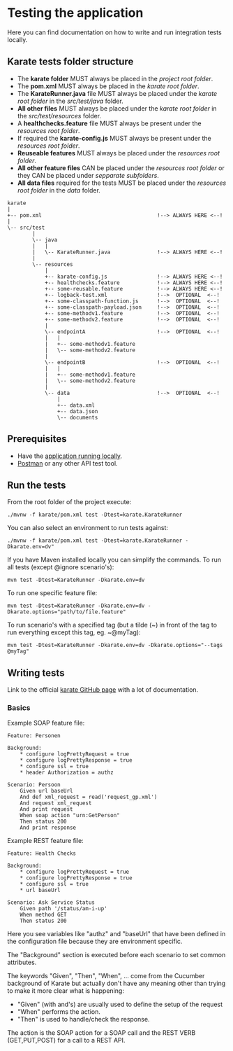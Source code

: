 # Testing the application #

Here you can find documentation on how to write and run integration tests locally. 

## Karate tests folder structure ##

* The **karate folder** MUST always be placed in the *project root folder*.  
* The **pom.xml** MUST always be placed in the *karate root folder*. 
* The **KarateRunner.java** file MUST always be placed under the *karate root folder* in the *src/test/java* folder.
* **All other files** MUST always be placed under the *karate root folder* in the *src/test/resources* folder. 
* A **healthchecks.feature** file MUST always be present under the *resources root folder*. 
* If required the **karate-config.js** MUST always be present under the *resources root folder*. 
* **Reuseable features** MUST always be placed under the *resources root folder*.
* **All other feature files** CAN be placed under the *resources root folder* or they CAN be placed under *sepparate subfolders*.
* **All data files** required for the tests MUST be placed under the *resources root folder* in the *data* folder. 

```
karate
|
+-- pom.xml									    !--> ALWAYS HERE <--!
|
\--	src/test
		|
		\-- java
		|	|
		|	\-- KarateRunner.java 			    !--> ALWAYS HERE <--!
		|
		\-- resources
			|
			+-- karate-config.js			    !--> ALWAYS HERE <--!
			+-- healthchecks.feature 		    !--> ALWAYS HERE <--!
			+-- some-reusable.feature		    !--> ALWAYS HERE <--!
			+-- logback-test.xml                !-->  OPTIONAL	<--!
			+-- some-classpath-function.js      !-->  OPTIONAL	<--!
			+-- some-classpath-payload.json     !-->  OPTIONAL	<--!
			+-- some-methodv1.feature           !-->  OPTIONAL	<--!
			+-- some-methodv2.feature           !-->  OPTIONAL	<--!
			|
			\--	endpointA					    !-->  OPTIONAL	<--!
			|	|
			|	+--	some-methodv1.feature
			|	\-- some-methodv2.feature
			|
			\-- endpointB					    !-->  OPTIONAL	<--!
			|	|
			|	+--	some-methodv1.feature
			|	\-- some-methodv2.feature
			|
			\-- data                            !-->  OPTIONAL	<--!
				|
				+-- data.xml
				+-- data.json
				\-- documents
```

## Prerequisites ##

* Have the [application running locally](../dev-utils/README.md).
* [Postman](https://www.getpostman.com/) or any other API test tool.

## Run the tests ##

From the root folder of the project execute: 
```
./mvnw -f karate/pom.xml test -Dtest=karate.KarateRunner 
```
You can also select an environment to run tests against:
```
./mvnw -f karate/pom.xml test -Dtest=karate.KarateRunner -Dkarate.env=dv"
```
If you have Maven installed locally you can simplify the commands.
To run all tests (except @ignore scenario's):
```
mvn test -Dtest=KarateRunner -Dkarate.env=dv
```
To run one specific feature file:
```
mvn test -Dtest=KarateRunner -Dkarate.env=dv -Dkarate.options="path/to/file.feature"
```
To run scenario's with a specified tag (but a tilde (~) in front of the tag to run everything except this tag, eg. ~@myTag):
```
mvn test -Dtest=KarateRunner -Dkarate.env=dv -Dkarate.options="--tags @myTag"
```
## Writing tests ##
Link to the official [karate GitHub page](https://intuit.github.io/karate/) with a lot of documentation. 

### Basics ###

Example SOAP feature file:
```
Feature: Personen

Background:
	* configure logPrettyRequest = true
	* configure logPrettyResponse = true
	* configure ssl = true
	* header Authorization = authz

Scenario: Persoon
	Given url baseUrl
	And def xml_request = read('request_gp.xml')
	And request xml_request
	And print request
	When soap action "urn:GetPerson"
	Then status 200
	And print response
```
Example REST feature file:
```
Feature: Health Checks

Background:
	* configure logPrettyRequest = true
	* configure logPrettyResponse = true
	* configure ssl = true
	* url baseUrl

Scenario: Ask Service Status
	Given path '/status/am-i-up'
	When method GET
	Then status 200
```
Here you see variables like "authz" and "baseUrl" that have been defined in the configuration file because they are environment specific.

The "Background" section is executed before each scenario to set common attributes.

The keywords "Given", "Then", "When", ... come from the Cucumber background of Karate but actually don't have any meaning other than trying to make it more clear what is happening:
* "Given" (with and's) are usually used to define the setup of the request
* "When" performs the action.
* "Then" is used to handle/check the response.

The action is the SOAP action for a SOAP call and the REST VERB (GET,PUT,POST) for a call to a REST API.
